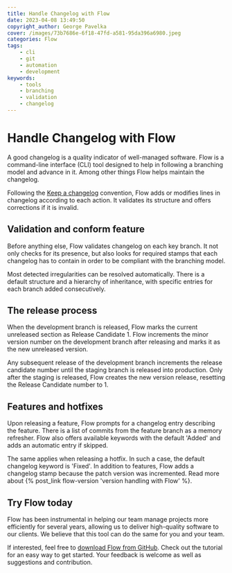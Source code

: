 ```yaml
---
title: Handle Changelog with Flow
date: 2023-04-08 13:49:50
copyright_author: George Pavelka
cover: /images/73b7686e-6f18-47fd-a581-95da396a6980.jpeg
categories: Flow
tags:
    - cli
    - git
    - automation
    - development
keywords:
    - tools
    - branching
    - validation
    - changelog
---
```


# Handle Changelog with Flow

A good changelog is a quality indicator of well-managed software. Flow is a command-line interface (CLI) tool designed to help in following a branching model and advance in it. Among other things Flow helps maintain the changelog.

Following the [Keep a changelog](https://keepachangelog.com/en/) convention, Flow adds or modifies lines in changelog according to each action. It validates its structure and offers corrections if it is invalid.

## Validation and conform feature

Before anything else, Flow validates changelog on each key branch. It not only checks for its presence, but also looks for required stamps that each changelog has to contain in order to be compliant with the branching model.

Most detected irregularities can be resolved automatically. There is a default structure and a hierarchy of inheritance, with specific entries for each branch added consecutively.

## The release process

When the development branch is released, Flow marks the current unreleased section as Release Candidate 1. Flow increments the minor version number on the development branch after releasing and marks it as the new unreleased version.

Any subsequent release of the development branch increments the release candidate number until the staging branch is released into production. Only after the staging is released, Flow creates the new version release, resetting the Release Candidate number to 1.

## Features and hotfixes

Upon releasing a feature, Flow prompts for a changelog entry describing the feature. There is a list of commits from the feature branch as a memory refresher. Flow also offers available keywords with the default 'Added' and adds an automatic entry if skipped.

The same applies when releasing a hotfix. In such a case, the default changelog keyword is 'Fixed'. In addition to features, Flow adds a changelog stamp because the patch version was incremented. Read more about {% post_link flow-version 'version handling with Flow' %}.

## Try Flow today

Flow has been instrumental in helping our team manage projects more efficiently for several years, allowing us to deliver high-quality software to our clients. We believe that this tool can do the same for you and your team.

If interested, feel free to [download Flow from GitHub](https://github.com/internetguru/flow). Check out the tutorial for an easy way to get started. Your feedback is welcome as well as suggestions and contribution.
